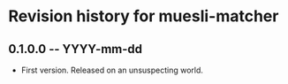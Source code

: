 # Revision history for muesli-matcher

## 0.1.0.0 -- YYYY-mm-dd

* First version. Released on an unsuspecting world.
